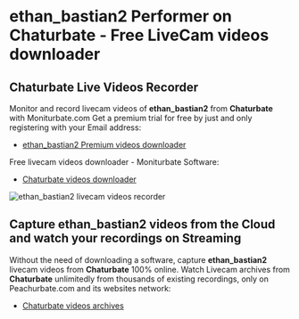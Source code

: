 # ethan_bastian2 Performer on Chaturbate - Free LiveCam videos downloader

## Chaturbate Live Videos Recorder

Monitor and record livecam videos of **ethan_bastian2** from **Chaturbate** with Moniturbate.com
Get a premium trial for free by just and only registering with your Email address:
* [ethan_bastian2 Premium videos downloader](https://moniturbate.com/request-demo-licence-key.html)

Free livecam videos downloader - Moniturbate Software:
* [Chaturbate videos downloader](https://moniturbate.com/moniturbate-download-software.html)

![ethan_bastian2 livecam videos recorder](https://peachurnet.com/templates/moniturbate-software.png)


## Capture ethan_bastian2 videos from the Cloud and watch your recordings on Streaming

Without the need of downloading a software, capture **ethan_bastian2** livecam videos from **Chaturbate** 100% online.
Watch Livecam archives from **Chaturbate** unlimitedly from thousands of existing recordings, only on Peachurbate.com and its websites network:
* [Chaturbate videos archives](https://peachurnet.com/)